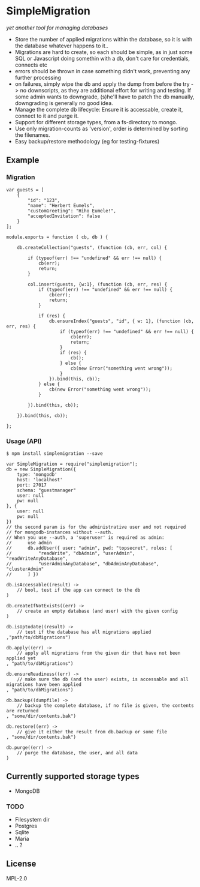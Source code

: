 SimpleMigration
=============

*yet another tool for managing databases*

* Store the number of applied migrations within the database, so it is with the database whatever happens to it..
* Migrations are hard to create, so each should be simple, as in just some SQL or Javascript doing somethin with a db, don't care for credentials, connects etc
* errors should be thrown in case something didn't work, preventing any further processing
* on failures, simply wipe the db and apply the dump from before the try -> no downscripts, as they are additional effort for writing and testing. If some admin wants to downgrade, (s)he'll have to patch the db manually, downgrading is generally no good idea.
* Manage the complete db lifecycle: Ensure it is accessable, create it, connect to it and purge it.
* Support for different storage types, from a fs-directory to mongo.
* Use only migration-counts as 'version', order is determined by sorting the filenames.
* Easy backup/restore methodology (eg for testing-fixtures)

## Example

### Migration

    var guests = [
        {
            "id": "123",
            "name": "Herbert Eumels",
            "customGreeting": "Hiho Eumele!",
            "acceptedInvitation": false
        }
    ];

    module.exports = function ( cb, db ) {

        db.createCollection("guests", (function (cb, err, col) {

            if (typeof(err) !== "undefined" && err !== null) {
                cb(err);
                return;
            }

            col.insert(guests, {w:1}, (function (cb, err, res) {
                if (typeof(err) !== "undefined" && err !== null) {
                    cb(err);
                    return;
                }

                if (res) {
                    db.ensureIndex("guests", "id", { w: 1}, (function (cb, err, res) {
                        if (typeof(err) !== "undefined" && err !== null) {
                            cb(err);
                            return;
                        }
                        if (res) {
                            cb();
                        } else {
                            cb(new Error("something went wrong"));
                        }
                    }).bind(this, cb));
                } else {
                    cb(new Error("something went wrong"));
                }

            }).bind(this, cb));

        }).bind(this, cb));

    };

### Usage (API)

    $ npm install simplemigration --save

    var SimpleMigration = require("simplemigration");
    db = new SimpleMigration({
        type: 'mongodb'
        host: 'localhost'
        port: 27017
        schema: "guestmanager"
        user: null
        pw: null
    }, {
        user: null
        pw: null
    })
    // the second param is for the administrative user and not required
    // for mongodb-instances without --auth.
    // When you use --auth, a 'superuser' is required as admin:
    //      use admin
    //      db.addUser({ user: "admin", pwd: "topsecret", roles: [
    //          "readWrite", "dbAdmin", "userAdmin", "readWriteAnyDatabase",
    //          "userAdminAnyDatabase", "dbAdminAnyDatabase", "clusterAdmin"
    //      ] })

    db.isAccessable((result) ->
        // bool, test if the app can connect to the db
    )

    db.createIfNotExists((err) ->
        // create an empty database (and user) with the given config 
    )

    db.isUptodate((result) ->
        // test if the database has all migrations applied
    ,"path/to/dbMigrations")

    db.apply((err) ->
        // apply all migrations from the given dir that have not been applied yet
    , "path/to/dbMigrations")

    db.ensureReadiness((err) ->
        // make sure the db (and the user) exists, is accessable and all migrations have been applied
    , "path/to/dbMigrations")

    db.backup((dumpfile) ->
        // backup the complete database, if no file is given, the contents are returned
    , "some/dir/contents.bak")

    db.restore((err) ->
        // give it either the result from db.backup or some file
    , "some/dir/contents.bak")

    db.purge((err) ->
        // purge the database, the user, and all data
    )


## Currently supported storage types

* MongoDB

### TODO

* Filesystem dir
* Postgres
* Sqlite
* Maria
* .. ?

## License

MPL-2.0
